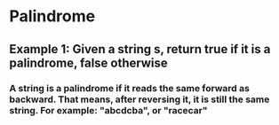 # Palindrome

## Example 1: Given a string s, return true if it is a palindrome, false otherwise

### A string is a palindrome if it reads the same forward as backward. That means, after reversing it, it is still the same string. For example: "abcdcba", or "racecar"
